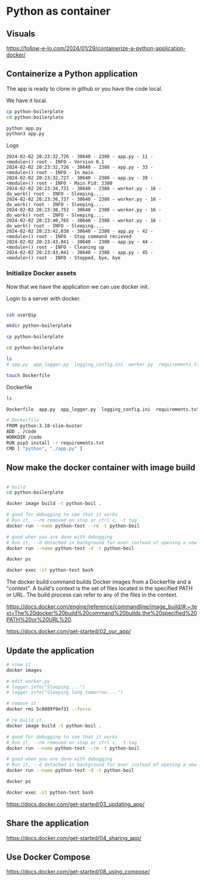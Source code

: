 # Python as container


## Visuals

https://follow-e-lo.com/2024/01/29/containerize-a-python-application-docker/

## Containerize a Python application

The app is ready to clone in github or you have the code local.

We have it local.

```bash
cp python-boilerplate
cd python-boilerplate

python app.py
python3 app.py
```
Logs

```logs
2024-02-02 20:23:32,726 - 30640 - 2380 - app.py - 11 -             <module>() root - INFO - Version 0.1
2024-02-02 20:23:32,726 - 30640 - 2380 - app.py - 33 -             <module>() root - INFO - In main
2024-02-02 20:23:32,727 - 30640 - 2380 - app.py - 39 -             <module>() root - INFO - Main Pid: 2380
2024-02-02 20:23:34,731 - 30640 - 2380 - worker.py - 16 -              do_work() root - INFO - Sleeping....
2024-02-02 20:23:36,737 - 30640 - 2380 - worker.py - 16 -              do_work() root - INFO - Sleeping....
2024-02-02 20:23:38,752 - 30640 - 2380 - worker.py - 16 -              do_work() root - INFO - Sleeping....
2024-02-02 20:23:40,765 - 30640 - 2380 - worker.py - 16 -              do_work() root - INFO - Sleeping....
2024-02-02 20:23:42,038 - 30640 - 2380 - app.py - 42 -             <module>() root - INFO - Stop command recieved
2024-02-02 20:23:43,041 - 30640 - 2380 - app.py - 44 -             <module>() root - INFO - Cleaning up
2024-02-02 20:23:43,041 - 30640 - 2380 - app.py - 45 -             <module>() root - INFO - Stopped, bye, bye
```


### Initialize Docker assets

Now that we have the application we can use docker init.

Login to a server with docker.

```bash

ssh user@ip

mkdir python-boilerplate

cp python-boilerplate

cd python-boilerplate

ls
# app.py  app_logger.py  logging_config.ini  worker.py  requirements.txt

touch Dockerfile

```
Dockerfile

```bash
ls

Dockerfile  app.py  app_logger.py  logging_config.ini  requirements.txt  worker.py

# Dockerfile
FROM python:3.10-slim-buster
ADD . /code
WORKDIR /code
RUN pip3 install -r requirements.txt
CMD [ "python", "./app.py" ]

```

## Now make the docker container with image build


```bash

# build 
cd python-boilerplate

docker image build -t python-boil .

# good for debugging to see that it works
# Run it, --rm removed on stop or ctrl c, -t tag
docker run --name python-test --rm -t python-boil

# good when you are done with debugging
# Run it, --d detached in background for ever instead of opening a new terminal
docker run --name python-test -d -t python-boil

docker ps

docker exec -it python-test bash

```

The docker build command builds Docker images from a Dockerfile and a "context". A build's context is the set of files located in the specified PATH or URL. The build process can refer to any of the files in the context.

https://docs.docker.com/engine/reference/commandline/image_build/#:~:text=The%20docker%20build%20command%20builds,the%20specified%20PATH%20or%20URL%20.


https://docs.docker.com/get-started/02_our_app/

## Update the application

```bash
# view it
docker images

# edit worker.py
# logger.info("Sleeping....")
# logger.info("Sleeping long tomorrow....")

# remove it
docker rmi 5c8089f9ef31 --force

# re build it
docker image build -t python-boil .

# good for debugging to see that it works
# Run it, --rm removed on stop or ctrl c, -t tag
docker run --name python-test --rm -t python-boil

# good when you are done with debugging
# Run it, --d detached in background for ever instead of opening a new terminal
docker run --name python-test -d -t python-boil

docker ps

docker exec -it python-test bash

```
https://docs.docker.com/get-started/03_updating_app/

## Share the application


https://docs.docker.com/get-started/04_sharing_app/


## Use Docker Compose


https://docs.docker.com/get-started/08_using_compose/







